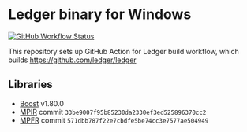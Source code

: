 # Ledger binary for Windows

[![GitHub Workflow Status](https://github.com/iquiw/ledger-binary/actions/workflows/build.yml/badge.svg)](https://github.com/iquiw/ledger-binary/actions/workflows/build.yml)

This repository sets up GitHub Action for Ledger build workflow, which builds https://github.com/ledger/ledger

## Libraries

* [Boost](https://www.boost.org/) v1.80.0
* [MPIR](https://github.com/BrianGladman/mpir) commit `33be9007f95b85230da2330ef3ed525896370cc2`
* [MPFR](https://github.com/BrianGladman/mpfr) commit `571dbb787f22e7cbdfe5be74cc3e7577ae504949`
